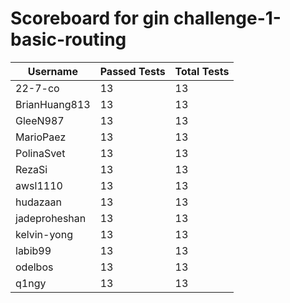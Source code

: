 # Scoreboard for gin challenge-1-basic-routing

| Username   | Passed Tests | Total Tests |
|------------|--------------|-------------|
| 22-7-co | 13 | 13 |
| BrianHuang813 | 13 | 13 |
| GleeN987 | 13 | 13 |
| MarioPaez | 13 | 13 |
| PolinaSvet | 13 | 13 |
| RezaSi | 13 | 13 |
| awsl1110 | 13 | 13 |
| hudazaan | 13 | 13 |
| jadeproheshan | 13 | 13 |
| kelvin-yong | 13 | 13 |
| labib99 | 13 | 13 |
| odelbos | 13 | 13 |
| q1ngy | 13 | 13 |
